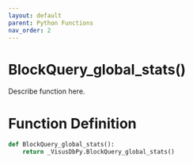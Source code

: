 ```yaml
---
layout: default
parent: Python Functions
nav_order: 2
---
```


# BlockQuery_global_stats()

Describe function here.

# Function Definition

```python
def BlockQuery_global_stats():
    return _VisusDbPy.BlockQuery_global_stats()
```